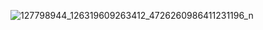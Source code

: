 ![127798944_126319609263412_4726260986411231196_n](https://user-images.githubusercontent.com/74104595/100481618-ab17e700-3105-11eb-91f3-be295b243439.jpg)

